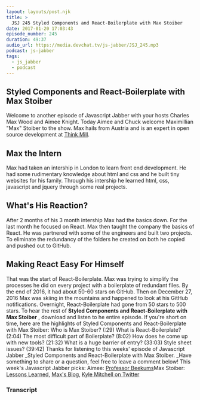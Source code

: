 ```yaml
---
layout: layouts/post.njk
title: >
  JSJ 245 Styled Components and React-Boilerplate with Max Stoiber
date: 2017-01-20 17:03:43
episode_number: 245
duration: 49:37
audio_url: https://media.devchat.tv/js-jabber/JSJ_245.mp3
podcast: js-jabber
tags:
  - js_jabber
  - podcast
---
```


## Styled Components and React-Boilerplate with Max Stoiber

Welcome to another episode of Javascript Jabber with your hosts Charles Max Wood and Aimee Knight. Today Aimee and Chuck welcome Maximillian "Max" Stoiber to the show. Max hails from Austria and is an expert in open source development at [Think Mill](https://www.thinkmill.com.au/).

## Max the Intern

Max had taken an intership in London to learn front end development. He had some rudimentary knowledge about html and css and he built tiny websites for his family. Through his intership he learned html, css, javascript and jquery through some real projects.

## What's His Reaction?

After 2 months of his 3 month intership Max had the basics down. For the last month he focused on React. Max then taught the company the basics of React. He was partnered with some of the engineers and built two projects. To eliminate the redundancy of the folders he created on both he copied and pushed out to GitHub.

## Making React Easy For Himself

That was the start of React-Boilerplate. Max was trying to simplify the processes he did on every project with a boilerplate of redundant files. By the end of 2016, it had about 50-60 stars on GitHub. Then on December 27, 2016 Max was skiing in the mountains and happened to look at his GitHub notifications. Overnight, React-Boilerplate had gone from 50 stars to 500 stars. To hear the rest of **Styled Components and React-Boilerplate with Max Stoiber** , download and listen to he entire episode. If you're short on time, here are the highlights of&nbsp;Styled Components and React-Boilerplate with Max Stoiber: Who is Max Stoiber? (:29) What is React-Boilerplate? (2:04) The most difficult part of Boilerplate? (8:02) How does he come up with new tools? (21:32) What is a huge barrier of entry? (33:03) Style sheet issues? (39:42) Thanks for listening to this weeks' episode of Javascript Jabber \_Styled Components and React-Boilerplate with Max Stoiber.&nbsp;\_Have something to share or a question, feel free to leave a comment below! This week's Javascript Jabber picks: Aimee: [Professor Beekums](http://blog.professorbeekums.com/)Max Stoiber: [Lessons Learned](https://medium.com/@jolyon_russ/11-lessons-learned-as-a-react-contractor-f515cd0491cf#.twhbpcxji), [Max's Blog](http://mxstbr.blog/), [Kyle Mitchell on Twitter](https://twitter.com/kemitchell/status/778075936361033728)

### Transcript

